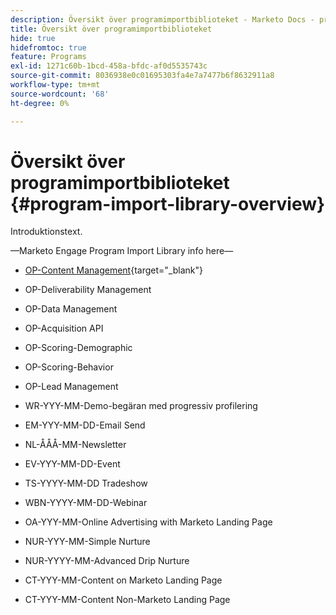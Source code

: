 ```yaml
---
description: Översikt över programimportbiblioteket - Marketo Docs - produktdokumentation
title: Översikt över programimportbiblioteket
hide: true
hidefromtoc: true
feature: Programs
exl-id: 1271c60b-1bcd-458a-bfdc-af0d5535743c
source-git-commit: 8036938e0c01695303fa4e7a7477b6f8632911a8
workflow-type: tm+mt
source-wordcount: '68'
ht-degree: 0%

---
```


# Översikt över programimportbiblioteket {#program-import-library-overview}

Introduktionstext.

—Marketo Engage Program Import Library info here—

* [OP-Content Management](/help/marketo/product-docs/core-marketo-concepts/programs/program-library/content-management-program-example.md){target="_blank"}

* OP-Deliverability Management

* OP-Data Management

* OP-Acquisition API

* OP-Scoring-Demographic

* OP-Scoring-Behavior

* OP-Lead Management

* WR-YYY-MM-Demo-begäran med progressiv profilering

* EM-YYY-MM-DD-Email Send

* NL-ÅÅÅ-MM-Newsletter

* EV-YYY-MM-DD-Event

* TS-YYYY-MM-DD Tradeshow

* WBN-YYYY-MM-DD-Webinar

* OA-YYY-MM-Online Advertising with Marketo Landing Page

* NUR-YYY-MM-Simple Nurture

* NUR-YYYY-MM-Advanced Drip Nurture

* CT-YYY-MM-Content on Marketo Landing Page

* CT-YYY-MM-Content Non-Marketo Landing Page
